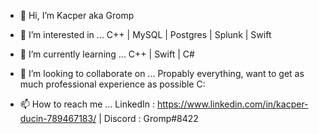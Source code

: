 - 👋 Hi, I’m Kacper aka Gromp
- 👀 I’m interested in ...  C++ | MySQL | Postgres | Splunk | Swift
 
- 🌱 I’m currently learning ... C++ | Swift | C#
- 💞️ I’m looking to collaborate on ... Propably everything, want to get as much professional experience as possible C:
- 📫 How to reach me ...
    LinkedIn : https://www.linkedin.com/in/kacper-ducin-789467183/ |
    Discord : Gromp#8422

<!---
KDucin/KDucin is a ✨ special ✨ repository because its `README.md` (this file) appears on your GitHub profile.
You can click the Preview link to take a look at your changes.
--->

